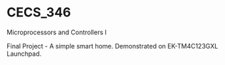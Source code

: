 # CECS_346
Microprocessors and Controllers I

Final Project - A simple smart home.
Demonstrated on EK-TM4C123GXL Launchpad.

